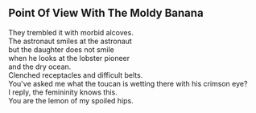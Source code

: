 Point Of View With The Moldy Banana
-----------------------------------
They trembled it with morbid alcoves.  
The astronaut smiles at the astronaut  
but the daughter does not smile  
when he looks at the lobster pioneer  
and the dry ocean.  
Clenched receptacles and difficult belts.  
You've asked me what the toucan is wetting there with his crimson eye?  
I reply, the femininity knows this.  
You are the lemon of my spoiled hips.  

